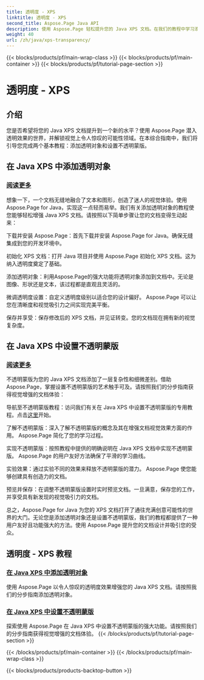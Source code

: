 ```yaml
---
title: 透明度 - XPS
linktitle: 透明度 - XPS
second_title: Aspose.Page Java API
description: 使用 Aspose.Page 轻松提升您的 Java XPS 文档。在我们的教程中学习添加透明对象并设置不透明蒙版以增强视觉效果。
weight: 40
url: /zh/java/xps-transparency/
---
```


{{< blocks/products/pf/main-wrap-class >}}
{{< blocks/products/pf/main-container >}}
{{< blocks/products/pf/tutorial-page-section >}}

# 透明度 - XPS

## 介绍

您是否希望将您的 Java XPS 文档提升到一个新的水平？使用 Aspose.Page 潜入透明效果的世界，并解锁视觉上令人惊叹的可能性领域。在本综合指南中，我们将引导您完成两个基本教程：添加透明对象和设置不透明蒙版。

## 在 Java XPS 中添加透明对象
### [阅读更多](./add-transparent-object/)

想象一下，一个文档无缝地融合了文本和图形，创造了迷人的视觉体验。使用 Aspose.Page for Java，实现这一点轻而易举。我们有关添加透明对象的教程使您能够轻松增强 Java XPS 文档。请按照以下简单步骤让您的文档变得生动起来：

下载并安装 Aspose.Page：首先下载并安装 Aspose.Page for Java。确保无缝集成到您的开发环境中。

初始化 XPS 文档：打开 Java 项目并使用 Aspose.Page 初始化 XPS 文档。这为纳入透明度奠定了基础。

添加透明对象：利用Aspose.Page的强大功能将透明对象添加到文档中。无论是图像、形状还是文本，该过程都是直观且灵活的。

微调透明度设置：自定义透明度级别以适合您的设计偏好。 Aspose.Page 可以让您在清晰度和视觉吸引力之间实现完美平衡。

保存并享受：保存修改后的 XPS 文档，并见证转变。您的文档现在拥有新的视觉复杂度。

## 在 Java XPS 中设置不透明蒙版
### [阅读更多](./set-opacity-mask/)

不透明蒙版为您的 Java XPS 文档添加了一层复杂性和细微差别。借助 Aspose.Page，掌握设置不透明蒙版的艺术触手可及。请按照我们的分步指南获得视觉增强的文档体验：

导航至不透明蒙版教程：访问我们有关在 Java XPS 中设置不透明蒙版的专用教程。点击[这里](./set-opacity-mask/)开始。

了解不透明蒙版：深入了解不透明蒙版的概念及其在增强文档视觉效果方面的作用。 Aspose.Page 简化了您的学习过程。

实现不透明蒙版：按照教程中提供的明确说明在 Java XPS 文档中实现不透明蒙版。 Aspose.Page 的用户友好方法确保了平滑的学习曲线。

实验效果：通过实验不同的效果来释放不透明蒙版的潜力。 Aspose.Page 使您能够创建具有创造力的文档。

预览并保存：在调整不透明蒙版设置时实时预览文档。一旦满意，保存您的工作，并享受具有新发现的视觉吸引力的文档。

总之，Aspose.Page for Java 为您的 XPS 文档打开了通往充满创意可能性的世界的大门。无论您是添加透明对象还是设置不透明蒙版，我们的教程都提供了一种用户友好且功能强大的方法。使用 Aspose.Page 提升您的文档设计并吸引您的受众。
## 透明度 - XPS 教程
### [在 Java XPS 中添加透明对象](./add-transparent-object/)
使用 Aspose.Page 以令人惊叹的透明度效果增强您的 Java XPS 文档。请按照我们的分步指南添加透明对象。 
### [在 Java XPS 中设置不透明蒙版](./set-opacity-mask/)
探索使用 Aspose.Page 在 Java XPS 中设置不透明蒙版的强大功能。请按照我们的分步指南获得视觉增强的文档体验。
{{< /blocks/products/pf/tutorial-page-section >}}

{{< /blocks/products/pf/main-container >}}
{{< /blocks/products/pf/main-wrap-class >}}

{{< blocks/products/products-backtop-button >}}
